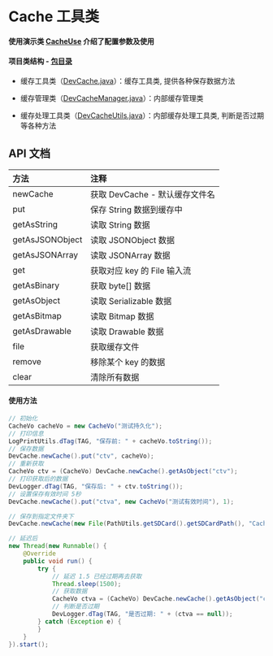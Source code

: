 # Cache 工具类

#### 使用演示类 [CacheUse](https://github.com/afkT/DevUtils/blob/master/app/src/main/java/utils_use/cache/CacheUse.java) 介绍了配置参数及使用

#### 项目类结构 - [包目录](https://github.com/afkT/DevUtils/blob/master/lib/DevApp/src/main/java/dev/utils/app/cache)

* 缓存工具类（[DevCache.java](https://github.com/afkT/DevUtils/blob/master/lib/DevApp/src/main/java/dev/utils/app/cache/DevCache.java)）：缓存工具类, 提供各种保存数据方法

* 缓存管理类（[DevCacheManager.java](https://github.com/afkT/DevUtils/blob/master/lib/DevApp/src/main/java/dev/utils/app/cache/DevCacheManager.java)）：内部缓存管理类

* 缓存处理工具类（[DevCacheUtils.java](https://github.com/afkT/DevUtils/blob/master/lib/DevApp/src/main/java/dev/utils/app/cache/DevCacheUtils.java)）：内部缓存处理工具类, 判断是否过期等各种方法

## API 文档

| 方法 | 注释 |
| :- | :- |
| newCache | 获取 DevCache - 默认缓存文件名 |
| put | 保存 String 数据到缓存中 |
| getAsString | 读取 String 数据 |
| getAsJSONObject | 读取 JSONObject 数据 |
| getAsJSONArray | 读取 JSONArray 数据 |
| get | 获取对应 key 的 File 输入流 |
| getAsBinary | 获取 byte[] 数据 |
| getAsObject | 读取 Serializable 数据 |
| getAsBitmap | 读取 Bitmap 数据 |
| getAsDrawable | 读取 Drawable 数据 |
| file | 获取缓存文件 |
| remove | 移除某个 key 的数据 |
| clear | 清除所有数据 |

#### 使用方法
```java
// 初始化
CacheVo cacheVo = new CacheVo("测试持久化");
// 打印信息
LogPrintUtils.dTag(TAG, "保存前: " + cacheVo.toString());
// 保存数据
DevCache.newCache().put("ctv", cacheVo);
// 重新获取
CacheVo ctv = (CacheVo) DevCache.newCache().getAsObject("ctv");
// 打印获取后的数据
DevLogger.dTag(TAG, "保存后: " + ctv.toString());
// 设置保存有效时间 5秒
DevCache.newCache().put("ctva", new CacheVo("测试有效时间"), 1);

// 保存到指定文件夹下
DevCache.newCache(new File(PathUtils.getSDCard().getSDCardPath(), "Cache")).put("key", "保存数据");

// 延迟后
new Thread(new Runnable() {
    @Override
    public void run() {
        try {
            // 延迟 1.5 已经过期再去获取
            Thread.sleep(1500);
            // 获取数据
            CacheVo ctva = (CacheVo) DevCache.newCache().getAsObject("ctva");
            // 判断是否过期
            DevLogger.dTag(TAG, "是否过期: " + (ctva == null));
        } catch (Exception e) {
        }
    }
}).start();
```